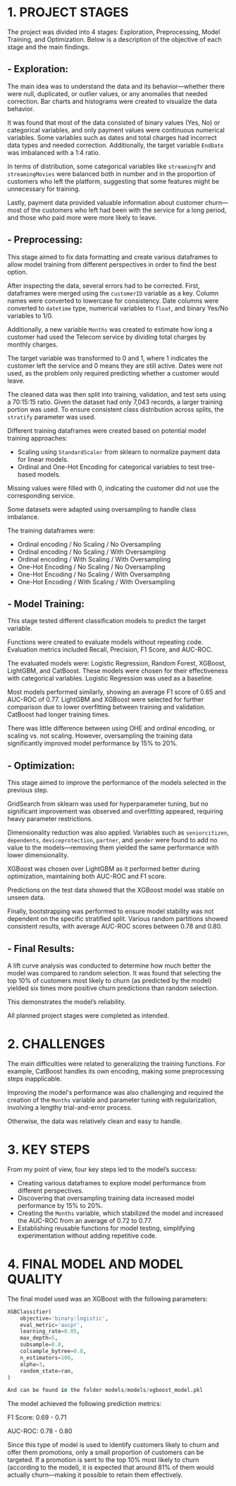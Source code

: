 # 1. PROJECT STAGES

The project was divided into 4 stages: Exploration, Preprocessing, Model Training, and Optimization. Below is a description of the objective of each stage and the main findings.

## - Exploration:

The main idea was to understand the data and its behavior—whether there were null, duplicated, or outlier values, or any anomalies that needed correction. Bar charts and histograms were created to visualize the data behavior.

It was found that most of the data consisted of binary values (Yes, No) or categorical variables, and only payment values were continuous numerical variables. Some variables such as dates and total charges had incorrect data types and needed correction. Additionally, the target variable `EndDate` was imbalanced with a 1:4 ratio.

In terms of distribution, some categorical variables like `streamingTV` and `streamingMovies` were balanced both in number and in the proportion of customers who left the platform, suggesting that some features might be unnecessary for training.

Lastly, payment data provided valuable information about customer churn—most of the customers who left had been with the service for a long period, and those who paid more were more likely to leave.

## - Preprocessing:

This stage aimed to fix data formatting and create various dataframes to allow model training from different perspectives in order to find the best option.

After inspecting the data, several errors had to be corrected. First, dataframes were merged using the `customerID` variable as a key. Column names were converted to lowercase for consistency. Date columns were converted to `datetime` type, numerical variables to `float`, and binary Yes/No variables to 1/0.

Additionally, a new variable `Months` was created to estimate how long a customer had used the Telecom service by dividing total charges by monthly charges.

The target variable was transformed to 0 and 1, where 1 indicates the customer left the service and 0 means they are still active. Dates were not used, as the problem only required predicting whether a customer would leave.

The cleaned data was then split into training, validation, and test sets using a 70:15:15 ratio. Given the dataset had only 7,043 records, a larger training portion was used. To ensure consistent class distribution across splits, the `stratify` parameter was used.

Different training dataframes were created based on potential model training approaches:

- Scaling using `StandardScaler` from sklearn to normalize payment data for linear models.
- Ordinal and One-Hot Encoding for categorical variables to test tree-based models.

Missing values were filled with 0, indicating the customer did not use the corresponding service.

Some datasets were adapted using oversampling to handle class imbalance.

The training dataframes were:

- Ordinal encoding / No Scaling / No Oversampling
- Ordinal encoding / No Scaling / With Oversampling
- Ordinal encoding / With Scaling / With Oversampling
- One-Hot Encoding / No Scaling / No Oversampling
- One-Hot Encoding / No Scaling / With Oversampling
- One-Hot Encoding / With Scaling / With Oversampling

## - Model Training:

This stage tested different classification models to predict the target variable.

Functions were created to evaluate models without repeating code. Evaluation metrics included Recall, Precision, F1 Score, and AUC-ROC.

The evaluated models were: Logistic Regression, Random Forest, XGBoost, LightGBM, and CatBoost. These models were chosen for their effectiveness with categorical variables. Logistic Regression was used as a baseline.

Most models performed similarly, showing an average F1 score of 0.65 and AUC-ROC of 0.77. LightGBM and XGBoost were selected for further comparison due to lower overfitting between training and validation. CatBoost had longer training times.

There was little difference between using OHE and ordinal encoding, or scaling vs. not scaling. However, oversampling the training data significantly improved model performance by 15% to 20%.

## - Optimization:

This stage aimed to improve the performance of the models selected in the previous step.

GridSearch from sklearn was used for hyperparameter tuning, but no significant improvement was observed and overfitting appeared, requiring heavy parameter restrictions.

Dimensionality reduction was also applied. Variables such as `seniorcitizen`, `dependents`, `deviceprotection`, `partner`, and `gender` were found to add no value to the models—removing them yielded the same performance with lower dimensionality.

XGBoost was chosen over LightGBM as it performed better during optimization, maintaining both AUC-ROC and F1 score.

Predictions on the test data showed that the XGBoost model was stable on unseen data.

Finally, bootstrapping was performed to ensure model stability was not dependent on the specific stratified split. Various random partitions showed consistent results, with average AUC-ROC scores between 0.78 and 0.80.

## - Final Results:

A lift curve analysis was conducted to determine how much better the model was compared to random selection. It was found that selecting the top 10% of customers most likely to churn (as predicted by the model) yielded six times more positive churn predictions than random selection.

This demonstrates the model’s reliability.

All planned project stages were completed as intended.

# 2. CHALLENGES

The main difficulties were related to generalizing the training functions. For example, CatBoost handles its own encoding, making some preprocessing steps inapplicable.

Improving the model's performance was also challenging and required the creation of the `Months` variable and parameter tuning with regularization, involving a lengthy trial-and-error process.

Otherwise, the data was relatively clean and easy to handle.

# 3. KEY STEPS

From my point of view, four key steps led to the model’s success:

- Creating various dataframes to explore model performance from different perspectives.
- Discovering that oversampling training data increased model performance by 15% to 20%.
- Creating the `Months` variable, which stabilized the model and increased the AUC-ROC from an average of 0.72 to 0.77.
- Establishing reusable functions for model testing, simplifying experimentation without adding repetitive code.

# 4. FINAL MODEL AND MODEL QUALITY

The final model used was an XGBoost with the following parameters:

```python
XGBClassifier(
    objective='binary:logistic',
    eval_metric='aucpr',
    learning_rate=0.05,
    max_depth=5,
    subsample=0.8,
    colsample_bytree=0.8,
    n_estimators=100,
    alpha=3,
    random_state=ran,
)

And can be found in the folder models/models/xgboost_model.pkl
```

The model achieved the following prediction metrics:

F1 Score: 0.69 - 0.71

AUC-ROC: 0.78 - 0.80

Since this type of model is used to identify customers likely to churn and offer them promotions, only a small proportion of customers can be targeted. If a promotion is sent to the top 10% most likely to churn (according to the model), it is expected that around 81% of them would actually churn—making it possible to retain them effectively.
